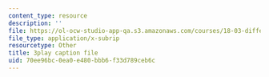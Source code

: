 ```yaml
---
content_type: resource
description: ''
file: https://ol-ocw-studio-app-qa.s3.amazonaws.com/courses/18-03-differential-equations-spring-2010/70ee96bc0ea0e480bbb6f33d789ceb6c_9KbpbBMThTE.srt
file_type: application/x-subrip
resourcetype: Other
title: 3play caption file
uid: 70ee96bc-0ea0-e480-bbb6-f33d789ceb6c
---
```

